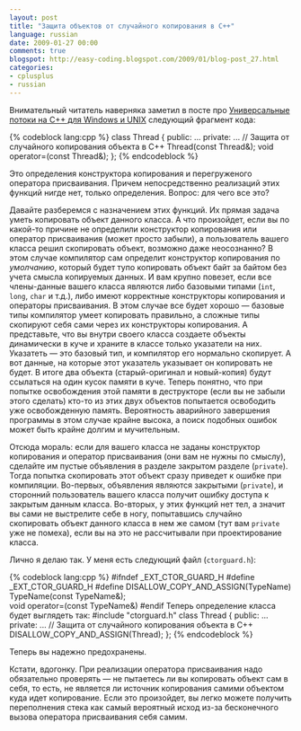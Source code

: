 ```yaml
---
layout: post
title: "Защита объектов от случайного копирования в С++"
language: russian
date: 2009-01-27 00:00
comments: true
blogspot: http://easy-coding.blogspot.com/2009/01/blog-post_27.html
categories:
- cplusplus
- russian
---
```

Внимательный читатель наверняка заметил в посте про [Универсальные потоки на С++ для Windows и UNIX][] следующий фрагмент кода:

[Универсальные потоки на С++ для Windows и UNIX]: /blog/russian/2009/01/26/universal-threads-for-windows-and-unix/

{% codeblock lang:cpp %}
class Thread {
public:
  ...
private:
  ...
  // Защита от случайного копирования объекта в C++
  Thread(const Thread&);
  void operator=(const Thread&);
};
{% endcodeblock %}

Это определения конструктора копирования и перегруженого оператора присваивания. Причем непосредственно реализаций этих функций нигде нет, только определения. Вопрос: для чего все это?

Давайте разберемся с назначением этих функций. Их прямая задача уметь копировать объект данного класса. А что произойдет, если вы по какой-то причине не определили конструктор копирования или оператор присваивания (может просто забыли), а пользователь вашего класса решил скопировать объект, возможно даже неосознанно? В этом случае компилятор сам определит конструктор копирования по *умолчанию*, который будет тупо копировать объект байт за байтом без учета смысла копируемых данных. И вам крупно повезет, если все члены-данные вашего класса являются либо базовыми типами (`int`, `long`, `char` и т.д.), либо имеют корректные конструкторы копирования и операторы присваивания. В этом случае все будет хорошо — базовые типы компилятор умеет копировать правильно, а сложные типы скопируют себя сами через их конструкторы копирования. А представьте, что вы внутри своего класса создаете объекты динамически в куче и храните в классе только указатели на них. Указатеть — это базовый тип, и компилятор его нормально скопирует. А вот данные, на которые этот указатель указывает он копировать не будет. В итоге два объекта (старый-оригинал и новый-копия) будут ссылаться на один кусок памяти в куче. Теперь понятно, что при попытке освобождения этой памяти в деструкторе (если вы не забыли этого сделать) кто-то из этих двух объектов попытается освободить уже освобожденную память. Вероятность аварийного завершения программы в этом случае крайне высока, а поиск подобных ошибок может быть крайне долгим и мучительным.

Отсюда мораль: если для вашего класса не заданы конструктор копирования и оператор присваивания (они вам не нужны по смыслу), сделайте им пустые объявления в разделе закрытом разделе (`private`). Тогда попытка скопировать этот объект сразу приведет к ошибке при компиляции. Во-первых, объявления являются закрытыми (`private`), и сторонний пользователь вашего класса получит ошибку доступа к закрытым данным класса. Во-вторых, у этих функций нет тел, а значит вы сами не выстрелите себе в ногу, попытавшись случайно скопировать объект данного класса в нем же самом (тут вам `private` уже не помеха), если вы на это не рассчитывали при проектирование класса.

Лично я делаю так. У меня есть следующий файл (`ctorguard.h`):

{% codeblock lang:cpp %}
#ifndef _EXT_CTOR_GUARD_H
#define _EXT_CTOR_GUARD_H
#define DISALLOW_COPY_AND_ASSIGN(TypeName) \
  TypeName(const TypeName&);               \
  void operator=(const TypeName&)
#endif
Теперь определение класса будет выглядеть так:
#include "ctorguard.h"
class Thread {
public:
  ...
private:
  ...
  // Защита от случайного копирования объекта в C++
  DISALLOW_COPY_AND_ASSIGN(Thread);
};
{% endcodeblock %}

Теперь вы надежно предохранены.

Кстати, вдогонку. При реализации оператора присваивания надо обязательно проверять — не пытаетесь ли вы копировать объект сам в себя, то есть, не является ли источник копирования самими объектом куда идет копирование. Если это произойдет, вы легко можете получить переполнения стека как самый вероятный исход из-за бесконечного вызова оператора присваивания себя самим.

